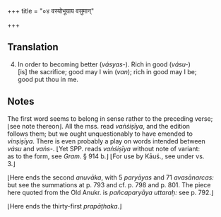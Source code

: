+++
title = "०४ वस्योभूयाय वसुमान्"

+++
## Translation
4. In order to becoming better (*vásyas-*). Rich in good (*vásu-*)  
\[is\] the sacrifice; good may I win (*van*); rich in good may I be;  
good put thou in me.

## Notes
  
  
  
  
  
The first word seems to belong in sense rather to the preceding verse;  
⌊see note thereon⌋. All the mss. read *vaṅśiṣīya*, and the edition  
follows them; but we ought unquestionably to have emended to  
*vinṣiṣīya*. There is even probably a play on words intended between  
*vásu* and *vaṅs-*. ⌊Yet SPP. reads *vaṅśiṣīya* without note of variant:  
as to the form, see *Gram.* § 914 b.⌋ ⌊For use by Kāuś., see under vs.  
3.⌋  
  
⌊Here ends the second *anuvāka*, with 5 *paryāyas* and 71 *avasānarcas:*  
but see the summations at p. 793 and cf. p. 798 and p. 801. The piece  
here quoted from the Old Anukr. is *pañcaparyāya uttaraḥ:* see p. 792.⌋  
  
⌊Here ends the thirty-first *prapāṭhaka*.⌋
